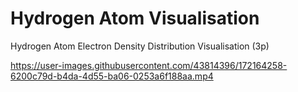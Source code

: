 # Hydrogen Atom Visualisation
 
 Hydrogen Atom Electron Density Distribution Visualisation (3p)
 
https://user-images.githubusercontent.com/43814396/172164258-6200c79d-b4da-4d55-ba06-0253a6f188aa.mp4

